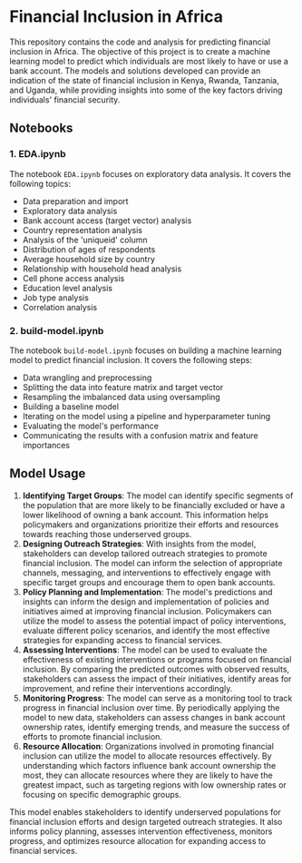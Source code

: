 # Financial Inclusion in Africa

This repository contains the code and analysis for predicting financial inclusion in Africa. The objective of this project is to create a machine learning model to predict which individuals are most likely to have or use a bank account. The models and solutions developed can provide an indication of the state of financial inclusion in Kenya, Rwanda, Tanzania, and Uganda, while providing insights into some of the key factors driving individuals' financial security.

## Notebooks

### 1. EDA.ipynb

The notebook `EDA.ipynb` focuses on exploratory data analysis. It covers the following topics:

- Data preparation and import
- Exploratory data analysis
- Bank account access (target vector) analysis
- Country representation analysis
- Analysis of the 'uniqueid' column
- Distribution of ages of respondents
- Average household size by country
- Relationship with household head analysis
- Cell phone access analysis
- Education level analysis
- Job type analysis
- Correlation analysis

### 2. build-model.ipynb

The notebook `build-model.ipynb` focuses on building a machine learning model to predict financial inclusion. It covers the following steps:

- Data wrangling and preprocessing
- Splitting the data into feature matrix and target vector
- Resampling the imbalanced data using oversampling
- Building a baseline model
- Iterating on the model using a pipeline and hyperparameter tuning
- Evaluating the model's performance
- Communicating the results with a confusion matrix and feature importances

## Model Usage

1.	**Identifying Target Groups**: The model can identify specific segments of the population that are more likely to be financially excluded or have a lower likelihood of owning a bank account. This information helps policymakers and organizations prioritize their efforts and resources towards reaching those underserved groups.
2.	**Designing Outreach Strategies**: With insights from the model, stakeholders can develop tailored outreach strategies to promote financial inclusion. The model can inform the selection of appropriate channels, messaging, and interventions to effectively engage with specific target groups and encourage them to open bank accounts.
3.	**Policy Planning and Implementation**: The model's predictions and insights can inform the design and implementation of policies and initiatives aimed at improving financial inclusion. Policymakers can utilize the model to assess the potential impact of policy interventions, evaluate different policy scenarios, and identify the most effective strategies for expanding access to financial services.
4.	**Assessing Interventions**: The model can be used to evaluate the effectiveness of existing interventions or programs focused on financial inclusion. By comparing the predicted outcomes with observed results, stakeholders can assess the impact of their initiatives, identify areas for improvement, and refine their interventions accordingly.
5.	**Monitoring Progress**: The model can serve as a monitoring tool to track progress in financial inclusion over time. By periodically applying the model to new data, stakeholders can assess changes in bank account ownership rates, identify emerging trends, and measure the success of efforts to promote financial inclusion.
6.	**Resource Allocation**: Organizations involved in promoting financial inclusion can utilize the model to allocate resources effectively. By understanding which factors influence bank account ownership the most, they can allocate resources where they are likely to have the greatest impact, such as targeting regions with low ownership rates or focusing on specific demographic groups.

This model enables stakeholders to identify underserved populations for financial inclusion efforts and design targeted outreach strategies. It also informs policy planning, assesses intervention effectiveness, monitors progress, and optimizes resource allocation for expanding access to financial services.
